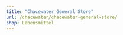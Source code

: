 ```yaml
---
title: "Chacewater General Store"
url: /chacewater/chacewater-general-store/
shop: Lebensmittel
---
```


